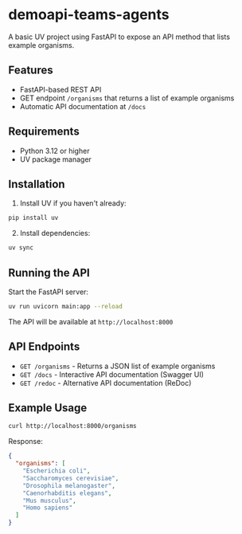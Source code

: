 # demoapi-teams-agents

A basic UV project using FastAPI to expose an API method that lists example organisms.

## Features

- FastAPI-based REST API
- GET endpoint `/organisms` that returns a list of example organisms
- Automatic API documentation at `/docs`

## Requirements

- Python 3.12 or higher
- UV package manager

## Installation

1. Install UV if you haven't already:
```bash
pip install uv
```

2. Install dependencies:
```bash
uv sync
```

## Running the API

Start the FastAPI server:
```bash
uv run uvicorn main:app --reload
```

The API will be available at `http://localhost:8000`

## API Endpoints

- `GET /organisms` - Returns a JSON list of example organisms
- `GET /docs` - Interactive API documentation (Swagger UI)
- `GET /redoc` - Alternative API documentation (ReDoc)

## Example Usage

```bash
curl http://localhost:8000/organisms
```

Response:
```json
{
  "organisms": [
    "Escherichia coli",
    "Saccharomyces cerevisiae",
    "Drosophila melanogaster",
    "Caenorhabditis elegans",
    "Mus musculus",
    "Homo sapiens"
  ]
}
```